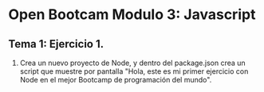 # Open Bootcam Modulo 3: Javascript

## Tema 1: Ejercicio 1.

1. Crea un nuevo proyecto de Node, y dentro del package.json crea un script que muestre por pantalla "Hola, este es mi primer ejercicio con Node en el mejor Bootcamp de programación del mundo".